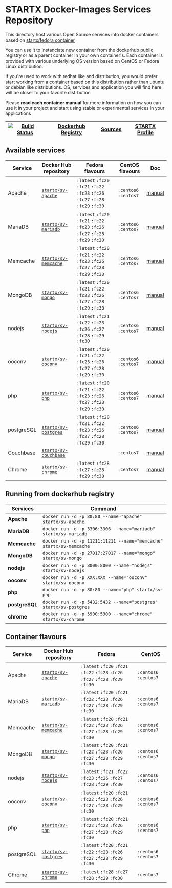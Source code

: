 # STARTX Docker-Images Services Repository

This directory host various Open Source services into docker containers based on [startx/fedora container](https://hub.docker.com/r/startx/fedora)

You can use it to instanciate new container from the dockerhub public registry 
or as a parent container in your own container's. 
Each container is provided with various underlying OS version based on CentOS or 
Fedora Linux distribution.

If you're used to work with redhat like and distribution, you would prefer start working
from a container based on this distribution rather than ubuntu or debian like distributions.
OS, services and application you will find here will be closer to your favorite distrbution

Please **read each container manual** for more information on how you can use it in 
your project and start using stable or experimental services in your applications

| [![Build Status](https://travis-ci.org/startxfr/docker-images.svg?branch=master)](https://travis-ci.org/startxfr/docker-images) | [Dockerhub Registry](https://hub.docker.com/r/startx) | [Sources](https://github.com/startxfr/docker-images/)             | [STARTX Profile](https://github.com/startxfr) | 
|-------------------------------------------------------------------------------------------------------------------|-------------------------------------------------------|-------------------------------------------------------------------|-----------------------------------------------|

## Available services

| Service       | Docker Hub repository                                                | Fedora flavours                                                                   | CentOS flavours             | Doc
|---------------|----------------------------------------------------------------------|-----------------------------------------------------------------------------------|-----------------------------|--------------------------------
| Apache        | [`startx/sv-apache`](https://hub.docker.com/r/startx/sv-apache)      | `:latest` `:fc20` `:fc21` `:fc22` `:fc23` `:fc26` `:fc27` `:fc28` `:fc29` `:fc30` | `:centos6` `:centos7`       | [manual](apache/README.md)
| MariaDB       | [`startx/sv-mariadb`](https://hub.docker.com/r/startx/sv-mariadb)    | `:latest` `:fc20` `:fc21` `:fc22` `:fc23` `:fc26` `:fc27` `:fc28` `:fc29` `:fc30` | `:centos6` `:centos7`       | [manual](mariadb/README.md)
| Memcache      | [`startx/sv-memcache`](https://hub.docker.com/r/startx/sv-memcache)  | `:latest` `:fc20` `:fc21` `:fc22` `:fc23` `:fc26` `:fc27` `:fc28` `:fc29` `:fc30` | `:centos6` `:centos7`       | [manual](memcache/README.md)
| MongoDB       | [`startx/sv-mongo`](https://hub.docker.com/r/startx/sv-mongo)        | `:latest` `:fc20` `:fc21` `:fc22` `:fc23` `:fc26` `:fc27` `:fc28` `:fc29` `:fc30` | `:centos6` `:centos7`       | [manual](mongo/README.md)
| nodejs        | [`startx/sv-nodejs`](https://hub.docker.com/r/startx/sv-nodejs)      | `:latest` `:fc21` `:fc22` `:fc23` `:fc26` `:fc27` `:fc28` `:fc29` `:fc30`         | `:centos6` `:centos7`       | [manual](nodejs/README.md)
| ooconv        | [`startx/sv-ooconv`](https://hub.docker.com/r/startx/sv-ooconv)      | `:latest` `:fc20` `:fc21` `:fc22` `:fc23` `:fc26` `:fc27` `:fc28` `:fc29` `:fc30` | `:centos6` `:centos7`       | [manual](ooconv/README.md)
| php           | [`startx/sv-php`](https://hub.docker.com/r/startx/sv-php)            | `:latest` `:fc20` `:fc21` `:fc22` `:fc23` `:fc26` `:fc27` `:fc28` `:fc29` `:fc30` | `:centos6` `:centos7`       | [manual](php/README.md)
| postgreSQL    | [`startx/sv-postgres`](https://hub.docker.com/r/startx/sv-postgres)  | `:latest` `:fc20` `:fc21` `:fc22` `:fc23` `:fc26` `:fc27` `:fc28` `:fc29` `:fc30` | `:centos6` `:centos7`       | [manual](postgres/README.md)
| Couchbase     | [`startx/sv-couchbase`](https://hub.docker.com/r/startx/sv-couchbase)|                                                                                   | `:centos7`                  | [manual](couchbase/README.md)
| Chrome        | [`startx/sv-chrome`](https://hub.docker.com/r/startx/sv-chrome)      | `:latest` `:fc28` `:fc27` `:fc28` `:fc29` `:fc30`                                 | `:centos7`                  | [manual](chrome/README.md)

## Running from dockerhub registry

| Services            | Command                                                              |
|---------------------|----------------------------------------------------------------------|
| **Apache**          | `docker run -d -p 80:80 --name="apache" startx/sv-apache`            | 
| **MariaDB**         | `docker run -d -p 3306:3306 --name="mariadb" startx/sv-mariadb`      | 
| **Memcache**        | `docker run -d -p 11211:11211 --name="memcache" startx/sv-memcache`  | 
| **MongoDB**         | `docker run -d -p 27017:27017 --name="mongo" startx/sv-mongo`        | 
| **nodejs**          | `docker run -d -p 8000:8000 --name="nodejs" startx/sv-nodejs`        | 
| **ooconv**          | `docker run -d -p XXX:XXX --name="ooconv" startx/sv-ooconv`          | 
| **php**             | `docker run -d -p 80:80 --name="php" startx/sv-php`                  | 
| **postgreSQL**      | `docker run -d -p 5432:5432 --name="postgres" startx/sv-postgres`    | 
| **chrome**          | `docker run -d -p 5900:5900 --name="chrome" startx/sv-chrome`        | 

## Container flavours

| Service    | Docker Hub repository                                                | Fedora                                                                               | CentOS                |
|------------|----------------------------------------------------------------------|--------------------------------------------------------------------------------------|-----------------------|
| Apache     | [`startx/sv-apache`](https://hub.docker.com/r/startx/sv-apache)      | `:latest` `:fc20` `:fc21` `:fc22` `:fc23` `:fc26` `:fc27` `:fc28` `:fc29` `:fc30`    | `:centos6` `:centos7` |
| MariaDB    | [`startx/sv-mariadb`](https://hub.docker.com/r/startx/sv-mariadb)    | `:latest` `:fc20` `:fc21` `:fc22` `:fc23` `:fc26` `:fc27` `:fc28` `:fc29` `:fc30`    | `:centos6` `:centos7` |
| Memcache   | [`startx/sv-memcache`](https://hub.docker.com/r/startx/sv-memcache)  | `:latest` `:fc20` `:fc21` `:fc22` `:fc23` `:fc26` `:fc27` `:fc28` `:fc29` `:fc30`    | `:centos6` `:centos7` |
| MongoDB    | [`startx/sv-mongo`](https://hub.docker.com/r/startx/sv-mongo)        | `:latest` `:fc20` `:fc21` `:fc22` `:fc23` `:fc26` `:fc27` `:fc28` `:fc29` `:fc30`    | `:centos6` `:centos7` |
| nodejs     | [`startx/sv-nodejs`](https://hub.docker.com/r/startx/sv-nodejs)      | `:latest` `:fc21` `:fc22` `:fc23` `:fc26` `:fc27` `:fc28` `:fc29` `:fc30`            | `:centos6` `:centos7` |
| ooconv     | [`startx/sv-ooconv`](https://hub.docker.com/r/startx/sv-ooconv)      | `:latest` `:fc20` `:fc21` `:fc22` `:fc23` `:fc26` `:fc27` `:fc28` `:fc29` `:fc30`    | `:centos6` `:centos7` |
| php        | [`startx/sv-php`](https://hub.docker.com/r/startx/sv-php)            | `:latest` `:fc20` `:fc21` `:fc22` `:fc23` `:fc26` `:fc27` `:fc28` `:fc29` `:fc30`    | `:centos6` `:centos7` |
| postgreSQL | [`startx/sv-postgres`](https://hub.docker.com/r/startx/sv-postgres)  | `:latest` `:fc20` `:fc21` `:fc22` `:fc23` `:fc26` `:fc27` `:fc28` `:fc29` `:fc30`    | `:centos6` `:centos7` |
| Chrome     | [`startx/sv-chrome`](https://hub.docker.com/r/startx/sv-chrome)      | `:latest` `:fc28` `:fc27` `:fc28` `:fc29` `:fc30`                                    | `:centos7`            |
